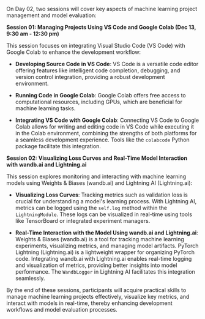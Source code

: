 On Day 02, two sessions will cover key aspects of machine learning project management and model evaluation:

**Session 01: Managing Projects Using VS Code and Google Colab (Dec 13, 9:30 am - 12:30 pm)**

This session focuses on integrating Visual Studio Code (VS Code) with Google Colab to enhance the development workflow:

- **Developing Source Code in VS Code**: VS Code is a versatile code editor offering features like intelligent code completion, debugging, and version control integration, providing a robust development environment.

- **Running Code in Google Colab**: Google Colab offers free access to computational resources, including GPUs, which are beneficial for machine learning tasks.

- **Integrating VS Code with Google Colab**: Connecting VS Code to Google Colab allows for writing and editing code in VS Code while executing it in the Colab environment, combining the strengths of both platforms for a seamless development experience. Tools like the `colabcode` Python package facilitate this integration. 

**Session 02: Visualizing Loss Curves and Real-Time Model Interaction with wandb.ai and Lightning.ai**

This session explores monitoring and interacting with machine learning models using Weights & Biases (wandb.ai) and Lightning AI (Lightning.ai):

- **Visualizing Loss Curves**: Tracking metrics such as validation loss is crucial for understanding a model's learning process. With Lightning AI, metrics can be logged using the `self.log` method within the `LightningModule`. These logs can be visualized in real-time using tools like TensorBoard or integrated experiment managers. 

- **Real-Time Interaction with the Model Using wandb.ai and Lightning.ai**: Weights & Biases (wandb.ai) is a tool for tracking machine learning experiments, visualizing metrics, and managing model artifacts. PyTorch Lightning (Lightning.ai) is a lightweight wrapper for organizing PyTorch code. Integrating wandb.ai with Lightning.ai enables real-time logging and visualization of metrics, providing better insights into model performance. The `WandbLogger` in Lightning AI facilitates this integration seamlessly. 

By the end of these sessions, participants will acquire practical skills to manage machine learning projects effectively, visualize key metrics, and interact with models in real-time, thereby enhancing development workflows and model evaluation processes. 
